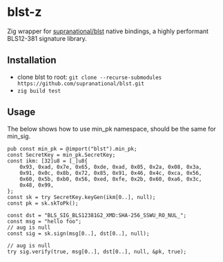 # blst-z
Zig wrapper for [supranational/blst](https://github.com/supranational/blst) native bindings, a highly performant BLS12-381 signature library.

## Installation
- clone blst to root: `git clone --recurse-submodules https://github.com/supranational/blst.git`
- `zig build test`

## Usage
The below shows how to use min_pk namespace, should be the same for min_sig.

```zig
pub const min_pk = @import("blst").min_pk;
const SecretKey = min_pk.SecretKey;
const ikm: [32]u8 = [_]u8{
    0x93, 0xad, 0x7e, 0x65, 0xde, 0xad, 0x05, 0x2a, 0x08, 0x3a,
    0x91, 0x0c, 0x8b, 0x72, 0x85, 0x91, 0x46, 0x4c, 0xca, 0x56,
    0x60, 0x5b, 0xb0, 0x56, 0xed, 0xfe, 0x2b, 0x60, 0xa6, 0x3c,
    0x48, 0x99,
};
const sk = try SecretKey.keyGen(ikm[0..], null);
const pk = sk.skToPk();

const dst = "BLS_SIG_BLS12381G2_XMD:SHA-256_SSWU_RO_NUL_";
const msg = "hello foo";
// aug is null
const sig = sk.sign(msg[0..], dst[0..], null);

// aug is null
try sig.verify(true, msg[0..], dst[0..], null, &pk, true);
```